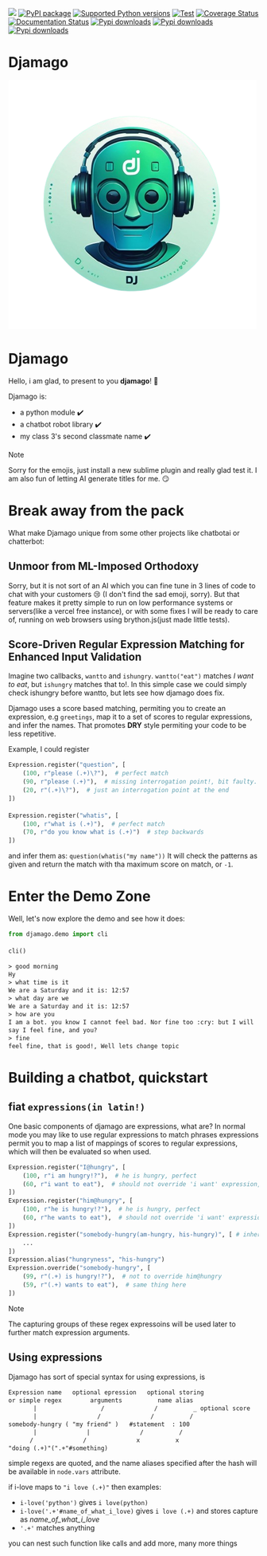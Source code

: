 [![](https://img.shields.io/badge/code%20style-black-000000.svg)](https://github.com/psf/black)
[![PyPI package](https://badge.fury.io/py/djamago.svg)](https://pypi.org/project/djamago)
[![Supported Python versions](https://img.shields.io/pypi/pyversions/djamago)](https://pypi.org/project/djamago)
[![Test](https://github.com/ken-morel/djamago/actions/workflows/test.yml/badge.svg)](https://github.com/ken-morel/djamago/actions/workflows/test.yml)
[![Coverage Status](https://coveralls.io/repos/github/ken-morel/djamago/badge.svg?branch=main&cache=3000)](https://coveralls.io/github/ken-morel/djamago?branch=main)
[![Documentation Status](https://readthedocs.org/projects/djamago/badge/?version=latest)](https://djamago.readthedocs.io)
[![Pypi downloads](https://img.shields.io/pypi/dd/djamago)](https://pypi.org/project/djamago)
[![Pypi downloads](https://img.shields.io/pypi/dw/djamago)](https://pypi.org/project/djamago)
[![Pypi downloads](https://img.shields.io/pypi/dm/djamago)](https://pypi.org/project/djamago)

<p align="center">
    <h1>Djamago</h1>
    <img src="https://github.com/ken-morel/djamago/blob/main/djamago.png?raw=true" alt="djamago logo" />
</p>

# Djamago

Hello, i am glad, to present to you **djamago**! :clap:

Djamago is:
- a python module :heavy_check_mark:
- a chatbot robot library :heavy_check_mark:
- my class 3's second classmate name :heavy_check_mark:

> [!NOTE]
> Sorry for the emojis, just install a new sublime plugin and really glad test it.
> I am also fun of letting AI generate titles for me. :smirk:

# Break away from the pack

What make Djamago unique from some other projects like chatbotai or chatterbot:

## Unmoor from ML-Imposed Orthodoxy

Sorry, but it is not sort of an AI which you can fine tune in 3 lines of code
to chat with your customers :cry: (I don't find the sad emoji, sorry). But that feature makes it pretty simple
to run on low performance systems or servers(like a vercel free instance), or with some fixes I will be ready
to care of, running on web browsers using brython.js(just made little tests).

## Score-Driven Regular Expression Matching for Enhanced Input Validation

Imagine two callbacks, `wantto` and `ishungry`.
`wantto("eat")` matches _I want to eat_, but `ishungry` matches that to!.
In this simple case we could simply check ishungry before wantto, but lets see how djamago does fix.

Djamago uses a score based matching, permiting you to create an expression, e.g `greetings`,
map it to a set of scores to regular expressions, and infer the names.
That promotes **DRY** style permiting your code to be less repetitive.

Example, I could register

```python
Expression.register("question", [
    (100, r"please (.+)\?"),  # perfect match
    (90, r"please (.+)"),  # missing interrogation point!, bit faulty.
    (20, r"(.+)\?"),  # just an interrogation point at the end
])

Expression.register("whatis", [
    (100, r"what is (.+)"),  # perfect match
    (70, r"do you know what is (.+)")  # step backwards
])
```

and infer them as: `question(whatis("my name"))`
It will check the patterns as given and return the match with tha maximum score on match, or `-1`.

# Enter the Demo Zone

Well, let's now explore the demo and see how it does:

```python
from djamago.demo import cli

cli()
```

```
> good morning
Hy
> what time is it
We are a Saturday and it is: 12:57
> what day are we
We are a Saturday and it is: 12:57
> how are you
I am a bot. you know I cannot feel bad. Nor fine too :cry: but I will say I feel fine, and you?
> fine
feel fine, that is good!, Well lets change topic
```


# Building a chatbot, quickstart

## fiat `expressions(in latin!)`

One basic components of djamago are expressions, what are?
In normal mode you may like to use regular expressions to match phrases
expressions permit you to map a list of mappings of scores to regular
expressions, which will then be evaluated so when used.

```python
Expression.register("I@hungry", [
    (100, r"i am hungry!?"),  # he is hungry, perfect
    (60, r"i want to eat"),  # should not override 'i want' expression, so 60
])
Expression.register("him@hungry", [
    (100, r"he is hungry!?"),  # he is hungry, perfect
    (60, r"he wants to eat"),  # should not override 'i want' expression, so 60
])
Expression.register("somebody-hungry(am-hungry, his-hungry)", [ # inherits definitions
    ...
])
Expression.alias("hungryness", "his-hungry")
Expression.override("somebody-hungry", [
    (99, r"(.+) is hungry!?"),  # not to override him@hungry
    (59, r"(.+) wants to eat"),  # same thing here
])
```

> [!NOTE]
> The capturing groups of these regex expressoins will be used later to further
> match expression arguments.

## Using expressions

Djamago has sort of special syntax for using expressions, is

```
Expression name   optional epression   optional storing
or simple regex        arguments          name alias
       |                  /              /          _ optional score
       |                 /              /          /
somebody-hungry ( "my friend" )   #statement  : 100
       |              |              /          /
      /              /              x          x
"doing (.+)"(".+"#something)
```

simple regexs are quoted, and the name aliases specified after the hash
will be available in `node.vars` attribute.

if i-love maps to `"i love (.+)"` then examples:

- `i-love('python')` gives `i love(python)`
- `i-love('.+'#name_of_what_i_love)` gives `i love (.+)` and stores capture as *name_of_what_i_love*
- `'.+'` matches anything

you can nest such function like calls and add more, many more things


##
